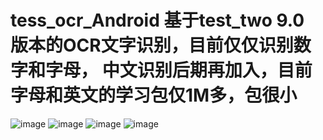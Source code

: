 # tess_ocr_Android 基于test_two 9.0 版本的OCR文字识别，目前仅仅识别数字和字母， 中文识别后期再加入，目前字母和英文的学习包仅1M多，包很小

![image](https://github.com/zhangxiang666/tess_ocr_Android/blob/master/Image/device-2020-03-13-234342.png)
![image](https://github.com/zhangxiang666/tess_ocr_Android/blob/master/Image/device-2020-03-13-234414.png)
![image](https://github.com/zhangxiang666/tess_ocr_Android/blob/master/Image/device-2020-03-13-234526.png)
![image](https://github.com/zhangxiang666/tess_ocr_Android/blob/master/Image/device-2020-03-13-234554.png)
